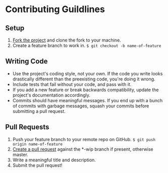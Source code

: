 Contributing Guildlines
=======================

Setup
-----

1. [Fork the project][how-to-fork] and clone the fork to your machine.
2. Create a feature branch to work in. `$ git checkout -b name-of-feature`

Writing Code
------------

* Use the project's coding style, not your own. If the code you write looks drastically different than the preexisting code, you're doing it wrong.
* Include tests that fail without your code, and pass with it.
* If you add a new feature or break backwards compatibility, update the project's documentation accordingly.
* Commits should have meaningful messages. If you end up with a bunch of commits with garbage messages, squash your commits before submitting a pull request.

Pull Requests
-------------

1. Push your feature branch to your remote repo on GitHub. `$ git push origin name-of-feature`
2. [Create a pull request][create-pull-request] against the \*-wip branch if present, otherwise master.
3. Write a meaningful title and description.
4. Submit the pull request!

[how-to-fork]: https://help.github.com/articles/fork-a-repo
[create-pull-request]: https://help.github.com/articles/creating-a-pull-request
